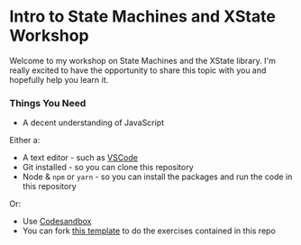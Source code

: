 # Intro to State Machines and XState Workshop

Welcome to my workshop on State Machines and the XState library. I'm really excited to have the opportunity to share this topic with you and hopefully help you learn it.

### Things You Need

- A decent understanding of JavaScript

Either a:

- A text editor - such as [VSCode](https://code.visualstudio.com/)
- Git installed - so you can clone this repository
- Node & `npm` or `yarn` - so you can install the packages and run the code in this repository

Or:

- Use [Codesandbox](https://codesandbox.io)
- You can fork [this template](https://codesandbox.io/s/xstate-template-9cerx) to do the exercises contained in this repo
